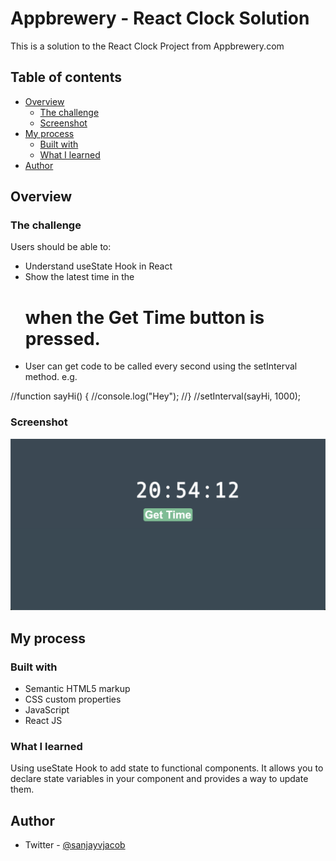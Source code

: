 # Appbrewery - React Clock Solution

This is a solution to the React Clock Project from Appbrewery.com

## Table of contents

- [Overview](#overview)
  - [The challenge](#the-challenge)
  - [Screenshot](#screenshot)
- [My process](#my-process)
  - [Built with](#built-with)
  - [What I learned](#what-i-learned)
- [Author](#author)

## Overview

### The challenge

Users should be able to:

- Understand useState Hook in React
- Show the latest time in the <h1> when the Get Time button is pressed.
- User can get code to be called every second using the setInterval method.
  e.g.

//function sayHi() {
//console.log("Hey");
//}
//setInterval(sayHi, 1000);

### Screenshot

![](./Screenshot.png)

## My process

### Built with

- Semantic HTML5 markup
- CSS custom properties
- JavaScript
- React JS

### What I learned

Using useState Hook to add state to functional components. It allows you to declare state variables in your component and provides a way to update them.

## Author

- Twitter - [@sanjayvjacob](https://www.twitter.com/sanjayvjacob)
